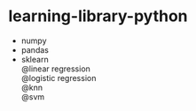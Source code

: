 # learning-library-python

- numpy <br>
- pandas <br>
- sklearn <br>
@linear regression <br>
@logistic regression <br>
@knn <br>
@svm
